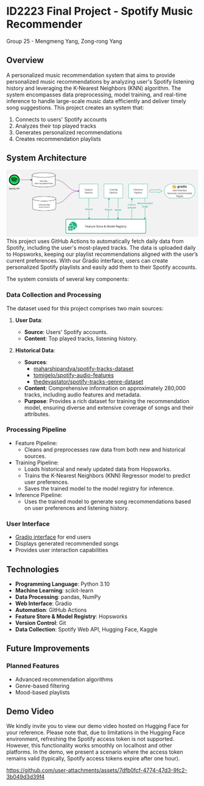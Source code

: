 # ID2223 Final Project - Spotify Music Recommender
Group 25 - Mengmeng Yang, Zong-rong Yang
## Overview
A personalized music recommendation system that aims to provide personalized music recommendations by analyzing user's Spotify listening history and leveraging the K-Nearest Neighbors (KNN) algorithm. The system encompasses data preprocessing, model training, and real-time inference to handle large-scale music data efficiently and deliver timely song suggestions.
This project creates an system that:
1. Connects to users' Spotify accounts
2. Analyzes their top played tracks
3. Generates personalized recommendations
4. Creates recommendation playlists



## System Architecture
![flowchart](./flowchart_new.jpg)
This project uses GitHub Actions to automatically fetch daily data from Spotify, including the user's most-played tracks. The data is uploaded daily to Hopsworks, keeping our playlist recommendations aligned with the user’s current preferences. With our Gradio interface, users can create personalized Spotify playlists and easily add them to their Spotify accounts. 

The system consists of several key components:
### Data Collection and Processing
The dataset used for this project comprises two main sources:

1. **User Data**:
   - **Source**: Users' Spotify accounts.
   - **Content**: Top played tracks, listening history.

2. **Historical Data**:
   - **Sources**:
     - [maharshipandya/spotify-tracks-dataset](https://huggingface.co/datasets/maharshipandya/spotify-tracks-dataset)
     - [tomigelo/spotify-audio-features](https://www.kaggle.com/datasets/tomigelo/spotify-audio-features)
     - [thedevastator/spotify-tracks-genre-dataset](https://www.kaggle.com/datasets/thedevastator/spotify-tracks-genre-dataset)
   - **Content**: Comprehensive information on approximately 280,000 tracks, including audio features and metadata.
   - **Purpose**: Provides a rich dataset for training the recommendation model, ensuring diverse and extensive coverage of songs and their attributes.

### Processing Pipeline
- Feature Pipeline: 
  - Cleans and preprocesses raw data from both new and historical sources.
- Training Pipeline: 
  - Loads historical and newly updated data from Hopsworks.
  - Trains the K-Nearest Neighbors (KNN) Regressor model to predict user preferences.
  - Saves the trained model to the model registry for inference.
- Inference Pipeline: 
  -  Uses the trained model to generate song recommendations based on user preferences and listening history.


### User Interface
- [Gradio interface](https://huggingface.co/spaces/JeremyatKTH/Spotify_Music_Recommender) for end users
- Displays generated recommended songs
- Provides user interaction capabilities


## Technologies
- **Programming Language**: Python 3.10
- **Machine Learning**: scikit-learn
- **Data Processing**: pandas, NumPy
- **Web Interface**: Gradio
- **Automation**: GitHub Actions
- **Feature Store & Model Registry**: Hopsworks
- **Version Control**: Git
- **Data Collection**: Spotify Web API, Hugging Face, Kaggle



## Future Improvements
### Planned Features
- Advanced recommendation algorithms
- Genre-based filtering
- Mood-based playlists

## Demo Video
We kindly invite you to view our demo video hosted on Hugging Face for your reference. Please note that, due to limitations in the Hugging Face environment, refreshing the Spotify access token is not supported. However, this functionality works smoothly on localhost and other platforms. In the demo, we present a scenario where the access token remains valid (typically, Spotify access tokens expire after one hour).

https://github.com/user-attachments/assets/7dfb0fcf-4774-47d3-9fc2-3b049d3d39f4


  


